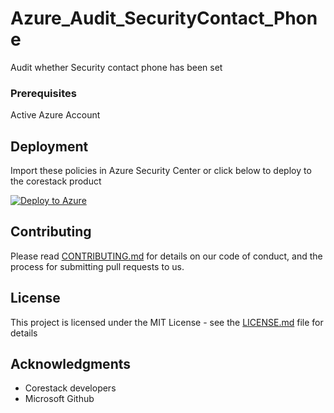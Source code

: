 
# Azure_Audit_SecurityContact_Phone

Audit whether Security contact phone has been set

### Prerequisites

Active Azure Account

## Deployment

Import these policies in Azure Security Center or click below to deploy to the corestack product 

[![Deploy to Azure](https://docs.corestack.io/wp-content/uploads/2019/09/deploy-to-corestack.svg)](http://sandbox.corestack.io/policy?repositories=github&external_redirect=true&name=Azure_Audit_SecurityContact_Phone&engine_type=azure_policy&services=Azure&severity=high&classification=Operation&sub_classification=Standards&url=https://github.com/corestacklabs/Policies.git&path=Azure/Azure_Policy/Azure_Audit_SecurityContact_Phone&recommendation_name=Azure_Audit_SecurityContact_Phone#/tenant)

## Contributing

Please read [CONTRIBUTING.md](https://gist.github.com/karthick-kk/30e4fd3f279492b4f040d5cd569d21d0) for details on our code of conduct, and the process for submitting pull requests to us.

## License

This project is licensed under the MIT License - see the [LICENSE.md](LICENSE.md) file for details

## Acknowledgments

* Corestack developers
* Microsoft Github

